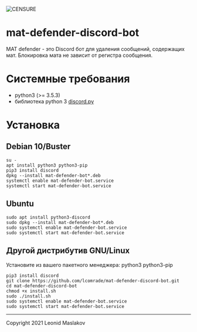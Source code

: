 ![CENSURE](https://raw.githubusercontent.com/lcomrade/mat-defender-discord-bot/main/raw/logo_horizontal.jpeg)
# mat-defender-discord-bot
MAT defender - это Discord бот для удаления сообщений, содержащих мат. Блокировка мата не зависит от регистра сообщения.

# Системные требования
- python3 (>= 3.5.3)
- библиотека python 3 [discord.py](https://github.com/Rapptz/discord.py "discord.py")

# Установка
## Debian 10/Buster
	su -
	apt install python3 python3-pip
	pip3 install discord
	dpkg --install mat-defender-bot*.deb
	systemctl enable mat-defender-bot.service
	systemctl start mat-defender-bot.service
	
## Ubuntu
	sudo apt install python3-discord
	sudo dpkg --install mat-defender-bot*.deb
	sudo systemctl enable mat-defender-bot.service
	sudo systemctl start mat-defender-bot.service

## Другой дистрибутив GNU/Linux
Установите из вашего пакетного менеджера: python3 python3-pip

	pip3 install discord
	git clone https://github.com/lcomrade/mat-defender-discord-bot.git
	cd mat-defender-discord-bot
	chmod +x install.sh
	sudo ./install.sh
	sudo systemctl enable mat-defender-bot.service
	sudo systemctl start mat-defender-bot.service
	
____
Copyright 2021 Leonid Maslakov

